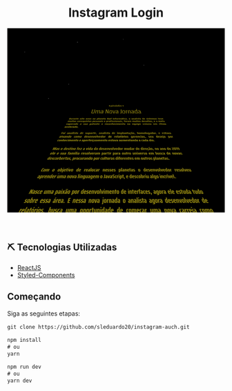 <h1 align="center">Instagram Login</h1>

<p align="center">
  <a href="" rel="noopener">
 
  <img style="-webkit-user-select: none;margin: auto;cursor: zoom-in;" src="https://raw.githubusercontent.com/sleduardo20/intro-star-wars/main/public/readme.png" width="685" height="426">
  </a>
  
  </br>
  </br>
  </br>

  
</p>



## ⛏️ Tecnologias Utilizadas

- [ReactJS](https://pt-br.reactjs.org/docs/getting-started.html) 
- [Styled-Components](https://styled-components.com/docs) 



## Começando

Siga as seguintes etapas:

```
git clone https://github.com/sleduardo20/instagram-auch.git
```
```
npm install
# ou
yarn
```

```
npm run dev
# ou
yarn dev
```
